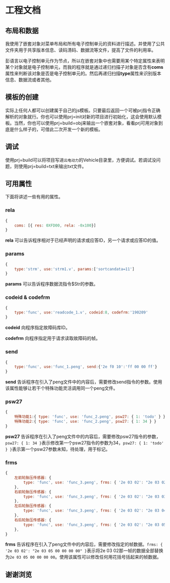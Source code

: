 # 工程文档

## 布局和数据

我使用了嵌套对象对菜单布局和所有电子控制单元的资料进行描述。并使用了公共文件夹用于共享版本信息、读码清码、数据流等文件，提高了文件的利用率。

彭语言以电子控制单元作为节点，所以在嵌套对象中也需要用某个特定属性来表明某个对象就是电子控制单元，而我的程序就是通过递归扫描子对象是否含有**coms**属性来判断该对象是否是电子控制单元的。然后再递归扫描**type**属性来识别版本信息、数据流或者其他。


## 模板的创建

实际上任何人都可以创建属于自己的js模板。只要最后返回一个可被prj指令正确解析的对象就行。你也可以使用prj=init对新的项目进行初始化，这会使用默认模板。当然，你也可以使用prj=build=obj来输出一个嵌套对象，看看prj可用对象到底是什么样子的，可借此二次开发一个新的模板。

## 调试

使用prj=build可以将项目写进`云电动力`的Vehicle目录里，方便调试。若调试没问题，则使用prj=build=txt来输出txt文件。

## 可用属性

下面将讲述一些有用的属性。

### rela
```js
{
    coms: [{ res: 0XFD00, rela: -0x100}]
}
```
**rela** 可以告诉程序相对于已经声明的请求或应答ID，另一个请求或应答ID的值。

### params

```js
{
    type:'strm', use:'strm1.v', params:['sortcandata=11']
}
```
**params** 可以告诉程序数据流指令$Str的参数。

### codeid & codefrm
```js
{
    type:'func', use:'readcode_1.v', codeid:8, codefrm:'190209'
}
```

**codeid** 向程序指定故障码库ID。

**codefrm** 向程序指定用于请求读取故障码的帧。

### send
```js
{
    type:'func', use:'func_1.peng', send:{'2e f0 10':'ff 00 00 ff'}
}
```
**send** 告诉程序在引入了peng文件中的内容后，需要修改send指令的参数。使用该属性能够让若干个特殊功能灵活调用同一个peng文件。

### psw27
```js
{
    特殊功能1:{ type: 'func', use: 'func_2.peng', psw27: { 1: 'todo' } },
    特殊功能2:{ type: 'func', use: 'func_2.peng', psw27: { 1: 34 } }
}
```

**psw27** 告诉程序在引入了peng文件中的内容后，需要修改psw27指令的参数，`psw27: { 1: 34 }`表示修改第一个psw27指令的参数为34，`psw27: { 1: 'todo' } }`表示第一个psw27参数未知，待处理，用于标记。

### frms
```js
{
    左前轮胎压传感器: {
        type: 'func', use: 'func_3.peng', frms: { '2e 03 02': "2e 03 02 00 00 00 00" }
    },
    右前轮胎压传感器: {
        type: 'func', use: 'func_3.peng', frms: { '2e 03 02': "2e 03 03 00 00 00 00" }
    },
    左后轮胎压传感器: {
        type: 'func', use: 'func_3.peng', frms: { '2e 03 02': "2e 03 04 00 00 00 00" }
    },
    右后轮胎压传感器: {
        type: 'func', use: 'func_3.peng', frms: { '2e 03 02': "2e 03 05 00 00 00 00" }
    },
}
```
**frms** 告诉程序在引入了peng文件中的内容后，需要修改指定的帧数据。`frms: { '2e 03 02': "2e 03 05 00 00 00 00" }`表示将2e 03 02那一帧的数据全部替换为`2e 03 05 00 00 00 00`。使用该属性可以修改任何用花括号括起来的帧数据。
## 谢谢浏览